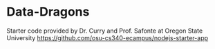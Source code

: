 # Data-Dragons


Starter code provided by Dr. Curry and Prof. Safonte at Oregon State University
https://github.com/osu-cs340-ecampus/nodejs-starter-app